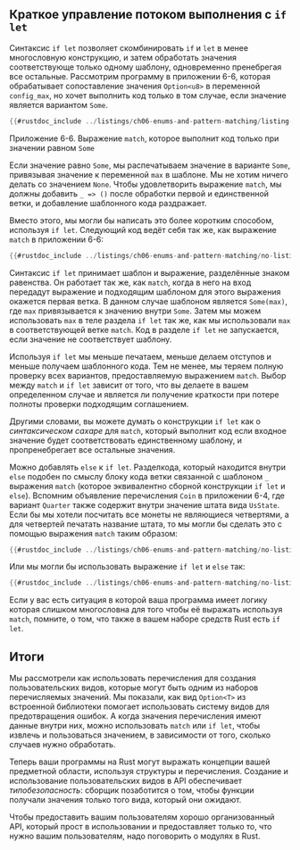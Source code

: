 ## Краткое управление потоком выполнения с `if let`

Синтаксис `if let` позволяет скомбинировать `if` и `let` в менее многословную конструкцию, и затем обработать значения соответствующе только одному шаблону, одновременно пренебрегая все остальные. Рассмотрим программу в приложении 6-6, которая обрабатывает сопоставление значения `Option<u8>` в переменной `config_max`, но хочет выполнить код только в том случае, если значение является вариантом `Some`.

```rust
{{#rustdoc_include ../listings/ch06-enums-and-pattern-matching/listing-06-06/src/main.rs:here}}
```

<span class="caption">Приложение 6-6. Выражение <code>match</code>, которое выполнит код только при значении равном <code>Some</code></span>

Если значение равно `Some`, мы распечатываем значение в варианте `Some`, привязывая значение к переменной `max` в шаблоне. Мы не хотим ничего делать со значением `None`. Чтобы удовлетворить выражение `match`, мы должны добавить `_ => ()` после обработки первой и единственной ветки, и добавление шаблонного кода раздражает.

Вместо этого, мы могли бы написать это более коротким способом, используя `if let`. Следующий код ведёт себя так же, как выражение `match` в приложении 6-6:

```rust
{{#rustdoc_include ../listings/ch06-enums-and-pattern-matching/no-listing-12-if-let/src/main.rs:here}}
```

Синтаксис `if let` принимает шаблон и выражение, разделённые знаком равенства. Он работает так же, как `match`, когда в него на вход передадут выражение и подходящим шаблоном для этого выражения окажется первая ветка. В данном случае шаблоном является `Some(max)`, где `max` привязывается к значению внутри `Some`. Затем мы можем использовать `max` в теле раздела `if let` так же, как мы использовали `max` в соответствующей ветке `match`. Код в разделе `if let` не запускается, если значение не соответствует шаблону.

Используя `if let` мы меньше печатаем, меньше делаем отступов и меньше получаем шаблонного кода. Тем не менее, мы теряем полную проверку всех вариантов, предоставляемую выражением `match`. Выбор между `match` и `if let` зависит от того, что вы делаете в вашем определенном случае и является ли получение краткости при потере полноты проверки подходящим соглашением.

Другими словами, вы можете думать о конструкции `if let` как о <em>синтаксическом сахаре</em> для `match`, который выполнит код если входное значение будет соответствовать единственному шаблону, и пропренебрегает все остальные значения.

Можно добавлять `else` к `if let`. Разделкода, который находится внутри `else` подобен по смыслу блоку кода ветки связанной с шаблоном `_` выражения `match` (которое эквивалентно сборной конструкции `if let` и `else`). Вспомним объявление перечисления `Coin` в приложении 6-4, где вариант `Quarter` также содержит внутри значение штата вида `UsState`. Если бы мы хотели посчитать все монеты не являющиеся четвертями, а для четвертей печатать название штата, то мы могли бы сделать это с помощью выражения `match` таким образом:

```rust
{{#rustdoc_include ../listings/ch06-enums-and-pattern-matching/no-listing-13-count-and-announce-match/src/main.rs:here}}
```

Или мы могли бы использовать выражение `if let` и `else` так:

```rust
{{#rustdoc_include ../listings/ch06-enums-and-pattern-matching/no-listing-14-count-and-announce-if-let-else/src/main.rs:here}}
```

Если у вас есть ситуация в которой ваша программа имеет логику которая слишком многословна для того чтобы её выражать используя `match`, помните, о том, что также в вашем наборе средств Rust есть `if let`.

## Итоги

Мы рассмотрели как использовать перечисления для создания пользовательских видов, которые могут быть одним из наборов перечисляемых значений. Мы показали, как вид `Option<T>` из встроенной библиотеки помогает использовать систему видов для предотвращения ошибок. А когда значения перечисления имеют данные внутри них, можно использовать `match` или `if let`, чтобы извлечь и пользоваться значением, в зависимости от того, сколько случаев нужно обработать.

Теперь ваши программы на Rust могут выражать концепции вашей предметной области, используя структуры и перечисления. Создание и использование пользовательских видов в API обеспечивает <em>типобезопасность</em>: сборщик позаботится о том, чтобы функции получали значения только того вида, который они ожидают.

Чтобы предоставить вашим пользователям хорошо организованный API, который прост в использовании и предоставляет только то, что нужно вашим пользователям, надо поговорить о модулях в Rust.
